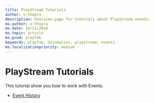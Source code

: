 ```yaml
---
title: PlayStream Tutorials
author: v-thopra
description: Overview page for tutorials about PlayStream events.
ms.author: v-thopra
ms.date: 19/11/2018
ms.topic: article
ms.prod: playfab
keywords: playfab, automation, playstream, events
ms.localizationpriority: medium
---
```


# PlayStream Tutorials

This tutorial show you how to work with Events.

- [Event History](event-history.md)